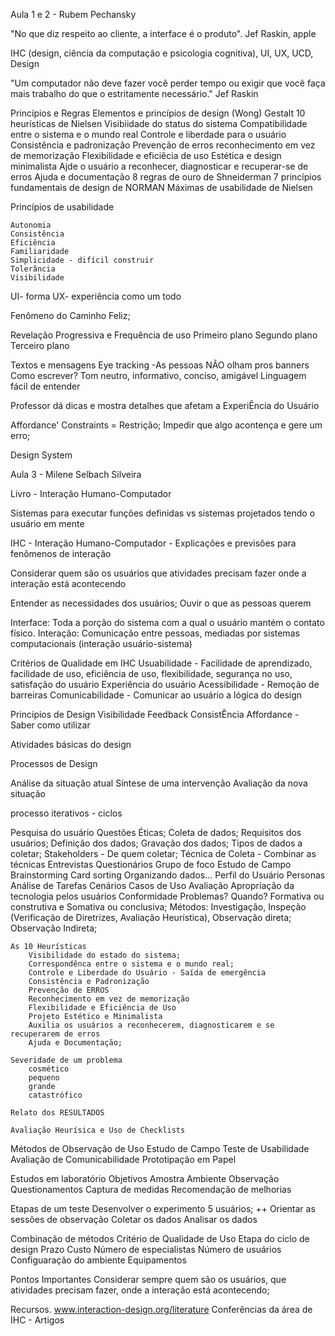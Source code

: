 Aula 1 e 2 - Rubem Pechansky

"No que diz respeito ao cliente, a interface é o produto". Jef Raskin, apple

IHC (design, ciência da computação e psicologia cognitiva), UI, UX, UCD, Design

"Um computador não deve fazer você perder tempo ou exigir que você faça mais trabalho do que o estritamente necessário." Jef Raskin

Princípios e Regras 
    Elementos e princípios de design (Wong)
    Gestalt
    10 heurísticas de Nielsen
        Visibiidade do status do sistema
        Compatibilidade entre o sistema e o mundo real
        Controle e liberdade para o usuário
        Consistência e padronização
        Prevenção de erros
        reconhecimento em vez de memorização
        Flexibilidade e eficiêcia de uso
        Estética e design minimalista
        Ajde o usuário a reconhecer, diagnosticar e recuperar-se de erros
        Ajuda e documentação
    8 regras de ouro de Shneiderman
    7 princípios fundamentais de design de NORMAN
    Máximas de usabilidade de Nielsen

Princípios de usabilidade

    Autonomia
    Consistência
    Eficiência
    Familiaridade
    Simplicidade - difícil construir
    Tolerância
    Visibilidade

UI- forma
UX- experiência como um todo

Fenômeno do Caminho Feliz;

Revelação Progressiva e Frequência de uso
    Primeiro plano 
    Segundo plano
    Terceiro plano
    
Textos e mensagens
    Eye tracking
    -As pessoas NÃO olham pros banners
    Como escrever? Tom neutro, informativo, conciso, amigável
    Linguagem fácil de entender
    
Professor dá dicas e mostra detalhes que afetam a ExperiÊncia do Usuário

Affordance'
Constraints = Restrição; Impedir que algo acontença e gere um erro;

Design System

Aula 3 - Milene Selbach Silveira

Livro - Interação Humano-Computador

Sistemas para executar funções definidas vs sistemas projetados tendo o usuário em mente

IHC - Interação Humano-Computador - Explicações e previsões para fenômenos de interação

Considerar quem são os usuários
que atividades precisam fazer
onde a interação está acontecendo

Entender as necessidades dos usuários; Ouvir o que as pessoas querem

Interface: Toda a porção do sistema com a qual o usuário mantém o contato físico.
Interação: Comunicação entre pessoas, mediadas por sistemas computacionais (interação usuário-sistema)

Critérios de Qualidade em IHC
Usuabilidade - Facilidade de aprendizado, facilidade de uso, eficiência de uso, flexibilidade, segurança no uso, satisfação do usuário
Experiência do usuário
Acessibilidade - Remoção de barreiras
Comunicabilidade - Comunicar ao usuário a lógica do design

Princípios de Design
Visibilidade
Feedback
ConsistÊncia
Affordance - Saber como utilizar

Atividades básicas do design

Processos de Design

Análise da situação atual
Síntese de uma intervenção
Avaliação da nova situação

processo iterativos - ciclos

Pesquisa do usuário
    Questões Éticas;
    Coleta de dados;
    Requisitos dos usuários;
    Definição dos dados;
    Gravação dos dados;
    Tipos de dados a coletar;
    Stakeholders - De quem coletar;
    Técnica de Coleta - Combinar as técnicas
        Entrevistas
        Questionários
        Grupo de foco
        Estudo de Campo
        Brainstorming
        Card sorting
    Organizando dados...
        Perfil do Usuário
        Personas
        Análise de Tarefas
        Cenários
        Casos de Uso
    Avaliação
        Apropriação da tecnologia pelos usuários
        Conformidade
        Problemas?
        Quando? Formativa ou construtiva e Somativa ou conclusiva;
        Métodos: Investigação, Inspeção (Verificação de Diretrizes, Avaliação Heurística), Observação direta; Observação Indireta;


    As 10 Heurísticas
        Visibilidade do estado do sistema;
        Correspondênca entre o sistema e o mundo real;
        Controle e Liberdade do Usuário - Saída de emergência
        Consistência e Padronização
        Prevenção de ERROS
        Reconhecimento em vez de memorização
        Flexibilidade e Eficiência de Uso
        Projeto Estético e Minimalista
        Auxilia os usuários a reconhecerem, diagnosticarem e se recuperarem de erros
        Ajuda e Documentação;

    Severidade de um problema 
        cosmético
        pequeno
        grande
        catastrófico
    
    Relato dos RESULTADOS

    Avaliação Heurísica e Uso de Checklists

Métodos de Observação de Uso
    Estudo de Campo
    Teste de Usabilidade
    Avaliação de Comunicabilidade
    Prototipação em Papel

Estudos em laboratório
    Objetivos
    Amostra
    Ambiente
    Observação
    Questionamentos
    Captura de medidas
    Recomendação de melhorias

Etapas de um teste 
    Desenvolver o experimento
    5 usuários; ++
    Orientar as sessões de observação
    Coletar os dados
    Analisar os dados


Combinação de métodos
    Critério de Qualidade de Uso
    Etapa do ciclo de design
    Prazo
    Custo
    Número de especialistas
    Número de usuários
    Configuaração do ambiente
    Equipamentos

Pontos Importantes
    Considerar sempre quem são os usuários, que atividades precisam fazer, onde a interação está acontecendo;

Recursos. 
    www.interaction-design.org/literature
    Conferências da área de IHC - Artigos
    
